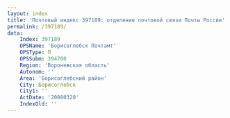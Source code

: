 ```yaml
---
layout: index
title: 'Почтовый индекс 397189: отделение почтовой связи Почты России'
permalink: /397189/
data:
    Index: 397189
    OPSName: 'Борисоглебск Почтамт'
    OPSType: П
    OPSSubm: 394700
    Region: 'Воронежская область'
    Autonom: ''
    Area: 'Борисоглебский район'
    City: Борисоглебск
    City1: ''
    ActDate: '20080320'
    IndexOld: ''
---
```

